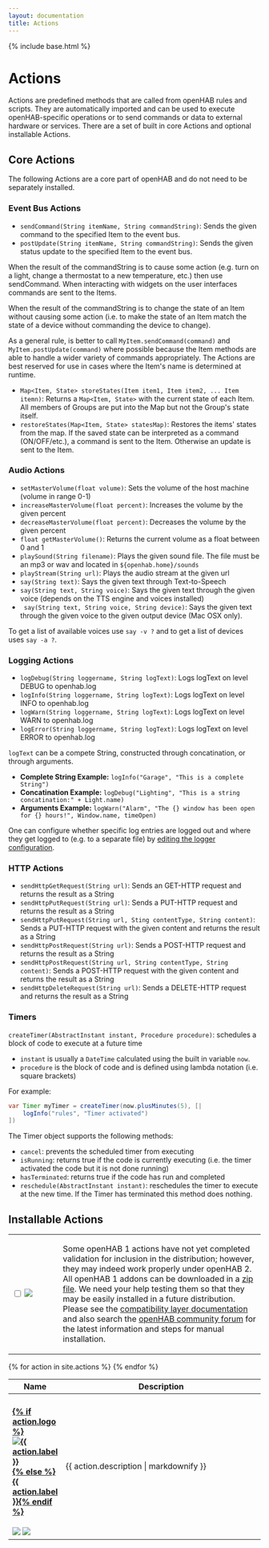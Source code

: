 ```yaml
---
layout: documentation
title: Actions
---
```


{% include base.html %}

# Actions

Actions are predefined methods that are called from openHAB rules and scripts.
They are automatically imported and can be used to execute openHAB-specific operations or to send commands or data to external hardware or services. There are a set of built in core Actions and optional installable Actions.

## Core Actions

The following Actions are a core part of openHAB and do not need to be separately installed.

### Event Bus Actions

* `sendCommand(String itemName, String commandString)`: Sends the given command to the specified Item to the event bus.
* `postUpdate(String itemName, String commandString)`: Sends the given status update to the specified Item to the event bus.

When the result of the commandString is to cause some action (e.g. turn on a light, change a thermostat to a new temperature, etc.) then use sendCommand. When interacting with widgets on the user interfaces commands are sent to the Items.

When the result of the commandString is to change the state of an Item without causing some action (i.e. to make the state of an Item match the state of a device without commanding the device to change).

As a general rule, is better to call `MyItem.sendCommand(command)` and `MyItem.postUpdate(command)` where possible because the Item methods are able to handle a wider variety of commands appropriately. The Actions are best reserved for use in cases where the Item's name is determined at runtime.

* `Map<Item, State> storeStates(Item item1, Item item2, ... Item itemn)`: Returns a `Map<Item, State>` with the current state of each Item. All members of Groups are put into the Map but not the Group's state itself.
* `restoreStates(Map<Item, State> statesMap)`: Restores the items' states from the map. If the saved state can be interpreted as a command (ON/OFF/etc.), a command is sent to the Item. Otherwise an update is sent to the Item.

### Audio Actions

* `setMasterVolume(float volume)`: Sets the volume of the host machine (volume in range 0-1)
* `increaseMasterVolume(float percent)`: Increases the volume by the given percent
* `decreaseMasterVolume(float percent)`: Decreases the volume by the given percent
* `float getMasterVolume()`: Returns the current volume as a float between 0 and 1
* `playSound(String filename)`: Plays the given sound file. The file must be an mp3 or wav and located in `${openhab.home}/sounds`
* `playStream(String url)`: Plays the audio stream at the given url
* `say(String text)`: Says the given text through Text-to-Speech
* `say(String text, String voice)`: Says the given text through the given voice (depends on the TTS engine and voices installed)
* ` say(String text, String voice, String device)`: Says the given text through the given voice to the given output device (Mac OSX only).

To get a list of available voices use `say -v ?` and to get a list of devices uses `say -a ?`.

### Logging Actions

* `logDebug(String loggername, String logText)`: Logs logText on level DEBUG to openhab.log
* `logInfo(String loggername, String logText)`: Logs logText on level INFO to openhab.log
* `logWarn(String loggername, String logText)`: Logs logText on level WARN to openhab.log
* `logError(String loggername, String logText)`: Logs logText on level ERROR to openhab.log

`logText` can be a compete String, constructed through concatination, or through arguments.

* **Complete String Example:** `logInfo("Garage", "This is a complete String")`
* **Concatination Example:** `logDebug("Lighting", "This is a string concatination:" + Light.name)`
* **Arguments Example:** `logWarn("Alarm", "The {} window has been open for {} hours!", Window.name, timeOpen)`

One can configure whether specific log entries are logged out and where they get logged to (e.g. to a separate file) by [editing the logger configuration]({{base}}/administration/logging.html).

### HTTP Actions

* `sendHttpGetRequest(String url)`: Sends an GET-HTTP request and returns the result as a String
* `sendHttpPutRequest(String url)`: Sends a PUT-HTTP request and returns the result as a String
* `sendHttpPutRequest(String url, Sting contentType, String content)`: Sends a PUT-HTTP request with the given content and returns the result as a String
* `sendHttpPostRequest(String url)`: Sends a POST-HTTP request and returns the result as a String
* `sendHttpPostRequest(String url, String contentType, String content)`: Sends a POST-HTTP request with the given content and returns the result as a String
* `sendHttpDeleteRequest(String url)`: Sends a DELETE-HTTP request and returns the result as a String

### Timers

`createTimer(AbstractInstant instant, Procedure procedure)`: schedules a block of code to execute at a future time

* `instant` is usually a `DateTime` calculated using the built in variable `now`.
* `procedure` is the block of code and is defined using lambda notation (i.e. square brackets)

For example:

```java
var Timer myTimer = createTimer(now.plusMinutes(5), [|
    logInfo("rules", "Timer activated")
])
```

The Timer object supports the following methods:

* `cancel`: prevents the scheduled timer from executing
* `isRunning`: returns true if the code is currently executing (i.e. the timer activated the code but it is not done running)
* `hasTerminated`: returns true if the code has run and completed
* `reschedule(AbstractInstant instant)`: reschedules the timer to execute at the new time. If the Timer has terminated this method does nothing.

## Installable Actions

<table id="actions-select" class="striped">
  <tbody>
    <tr>
      <td width="20%">
        <p>
          <input type="checkbox" class="filled-in" id="manual-checkbox" />
          <label for="manual-checkbox"><img src="{{base}}/images/tag-install-manual.svg"></label>
        </p>
      </td>
      <td>
        <p>
        Some openHAB 1 actions have not yet completed validation for inclusion in the distribution; however, they may indeed work properly under openHAB 2.
        All openHAB 1 addons can be downloaded in a <a href="https://bintray.com/openhab/mvn/download_file?file_path=org%2Fopenhab%2Fdistro%2Fopenhab%2F1.9.0%2Fopenhab-1.9.0-addons.zip">zip file</a>.
        We need your help testing them so that they may be easily installed in a future distribution.
        Please see the <a href="{{base}}/developers/development/compatibilitylayer.html#how-to-use-openhab-1x-add-ons-that-are-not-part-of-the-distribution">compatibility layer documentation</a> and
        also search the <a href="https://community.openhab.org">openHAB community forum</a> for the latest information and steps for manual installation.
        </p>
      </td>
    </tr>
  </tbody>
</table>

<table id="actions-overview" class="bordered addon-table">
  <thead>
    <tr>
      <th data-field="label" width="20%">Name</th>
      <th data-field="description">Description</th>
    </tr>
  </thead>
  <tbody>
    {% for action in site.actions %}
        <tr class="install-{{action.install}} since-{{action.since}}">
          <td>
            <h4><a href="{{action.url}}">{% if action.logo %}<img class="logo" src="{{base}}/{{action.logo}}" title="{{ action.label }}" alt="{{ action.label }}" />{% else %}{{ action.label }}{% endif %}</a></h4>
            <img src="{{base}}/images/tag-since-{{action.since}}.svg"> <img src="{{base}}/images/tag-install-{{action.install}}.svg">
          </td>
          <td>{{ action.description | markdownify }}</td>
        </tr>
    {% endfor %}
 </tbody>
</table>
